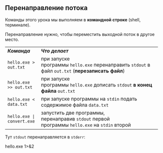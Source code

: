 ## **Перенаправление потока**

Команды этого урока мы выполняем в **командной строке** (shell, терминале).

Перенаправление нужно, чтобы переместить выходной поток в другое место.

|   |   |
|---|---|
|_**Команда**_|_**Что делает**_|
|`hello.exe > out.txt`|при запуске программы `hello.exe` перенаправить `stdout` в файл `out.txt` (**перезаписать файл**)|
|`hello.exe >> out.txt`|при запуске программы `hello.exe` дописать `stdout` **в конец файла** `out.txt`|
|`hello.exe < data.txt`|при запуске программы на `stdin` подать содержимое файла `data.txt`|
|`hello.exe \| convert.exe`|запустить две программы, перенаправив `stdout` первой программы `hello.exe` на `stdin` второй|

Тут `stdout` перенаправляется в `stderr`:

hello.exe 1>&2